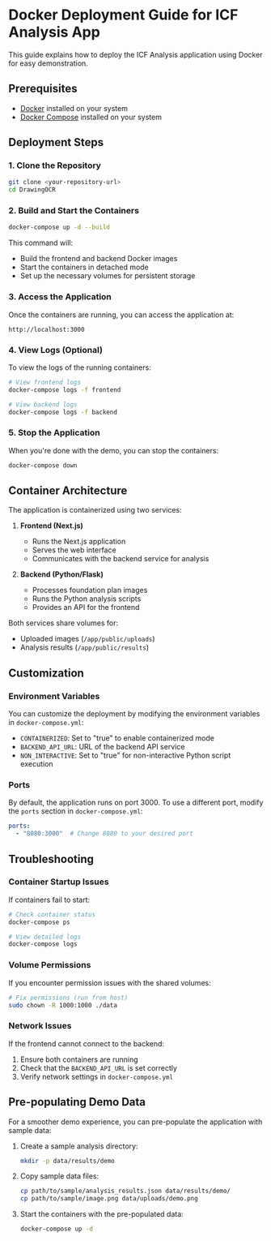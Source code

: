 # Docker Deployment Guide for ICF Analysis App

This guide explains how to deploy the ICF Analysis application using Docker for easy demonstration.

## Prerequisites

- [Docker](https://docs.docker.com/get-docker/) installed on your system
- [Docker Compose](https://docs.docker.com/compose/install/) installed on your system

## Deployment Steps

### 1. Clone the Repository

```bash
git clone <your-repository-url>
cd DrawingOCR
```

### 2. Build and Start the Containers

```bash
docker-compose up -d --build
```

This command will:
- Build the frontend and backend Docker images
- Start the containers in detached mode
- Set up the necessary volumes for persistent storage

### 3. Access the Application

Once the containers are running, you can access the application at:

```
http://localhost:3000
```

### 4. View Logs (Optional)

To view the logs of the running containers:

```bash
# View frontend logs
docker-compose logs -f frontend

# View backend logs
docker-compose logs -f backend
```

### 5. Stop the Application

When you're done with the demo, you can stop the containers:

```bash
docker-compose down
```

## Container Architecture

The application is containerized using two services:

1. **Frontend (Next.js)**
   - Runs the Next.js application
   - Serves the web interface
   - Communicates with the backend service for analysis

2. **Backend (Python/Flask)**
   - Processes foundation plan images
   - Runs the Python analysis scripts
   - Provides an API for the frontend

Both services share volumes for:
- Uploaded images (`/app/public/uploads`)
- Analysis results (`/app/public/results`)

## Customization

### Environment Variables

You can customize the deployment by modifying the environment variables in `docker-compose.yml`:

- `CONTAINERIZED`: Set to "true" to enable containerized mode
- `BACKEND_API_URL`: URL of the backend API service
- `NON_INTERACTIVE`: Set to "true" for non-interactive Python script execution

### Ports

By default, the application runs on port 3000. To use a different port, modify the `ports` section in `docker-compose.yml`:

```yaml
ports:
  - "8080:3000"  # Change 8080 to your desired port
```

## Troubleshooting

### Container Startup Issues

If containers fail to start:

```bash
# Check container status
docker-compose ps

# View detailed logs
docker-compose logs
```

### Volume Permissions

If you encounter permission issues with the shared volumes:

```bash
# Fix permissions (run from host)
sudo chown -R 1000:1000 ./data
```

### Network Issues

If the frontend cannot connect to the backend:

1. Ensure both containers are running
2. Check that the `BACKEND_API_URL` is set correctly
3. Verify network settings in `docker-compose.yml`

## Pre-populating Demo Data

For a smoother demo experience, you can pre-populate the application with sample data:

1. Create a sample analysis directory:
   ```bash
   mkdir -p data/results/demo
   ```

2. Copy sample data files:
   ```bash
   cp path/to/sample/analysis_results.json data/results/demo/
   cp path/to/sample/image.png data/uploads/demo.png
   ```

3. Start the containers with the pre-populated data:
   ```bash
   docker-compose up -d

